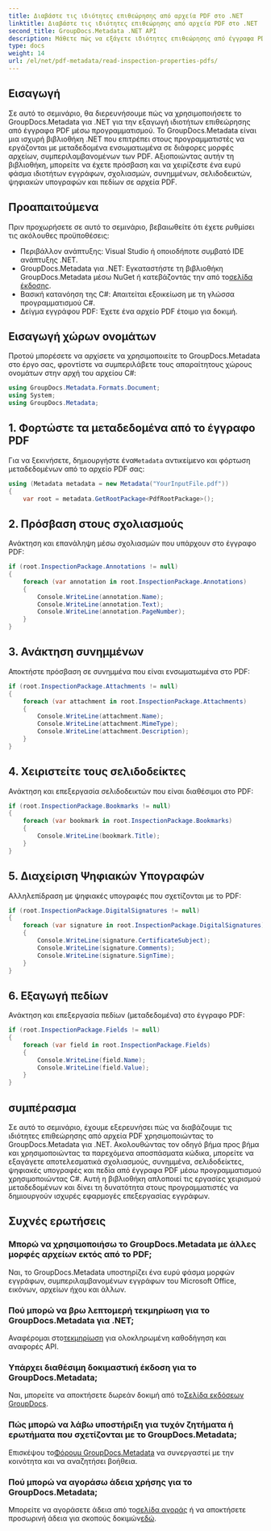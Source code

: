 ```yaml
---
title: Διαβάστε τις ιδιότητες επιθεώρησης από αρχεία PDF στο .NET
linktitle: Διαβάστε τις ιδιότητες επιθεώρησης από αρχεία PDF στο .NET
second_title: GroupDocs.Metadata .NET API
description: Μάθετε πώς να εξάγετε ιδιότητες επιθεώρησης από έγγραφα PDF χρησιμοποιώντας το GroupDocs.Metadata για .NET. Εξερευνήστε σχολιασμούς, συνημμένα και πολλά άλλα.
type: docs
weight: 14
url: /el/net/pdf-metadata/read-inspection-properties-pdfs/
---
```

## Εισαγωγή
Σε αυτό το σεμινάριο, θα διερευνήσουμε πώς να χρησιμοποιήσετε το GroupDocs.Metadata για .NET για την εξαγωγή ιδιοτήτων επιθεώρησης από έγγραφα PDF μέσω προγραμματισμού. Το GroupDocs.Metadata είναι μια ισχυρή βιβλιοθήκη .NET που επιτρέπει στους προγραμματιστές να εργάζονται με μεταδεδομένα ενσωματωμένα σε διάφορες μορφές αρχείων, συμπεριλαμβανομένων των PDF. Αξιοποιώντας αυτήν τη βιβλιοθήκη, μπορείτε να έχετε πρόσβαση και να χειρίζεστε ένα ευρύ φάσμα ιδιοτήτων εγγράφων, σχολιασμών, συνημμένων, σελιδοδεικτών, ψηφιακών υπογραφών και πεδίων σε αρχεία PDF.
## Προαπαιτούμενα
Πριν προχωρήσετε σε αυτό το σεμινάριο, βεβαιωθείτε ότι έχετε ρυθμίσει τις ακόλουθες προϋποθέσεις:
- Περιβάλλον ανάπτυξης: Visual Studio ή οποιοδήποτε συμβατό IDE ανάπτυξης .NET.
-  GroupDocs.Metadata για .NET: Εγκαταστήστε τη βιβλιοθήκη GroupDocs.Metadata μέσω NuGet ή κατεβάζοντάς την από το[σελίδα έκδοσης](https://releases.groupdocs.com/metadata/net/).
- Βασική κατανόηση της C#: Απαιτείται εξοικείωση με τη γλώσσα προγραμματισμού C#.
- Δείγμα εγγράφου PDF: Έχετε ένα αρχείο PDF έτοιμο για δοκιμή.

## Εισαγωγή χώρων ονομάτων
Προτού μπορέσετε να αρχίσετε να χρησιμοποιείτε το GroupDocs.Metadata στο έργο σας, φροντίστε να συμπεριλάβετε τους απαραίτητους χώρους ονομάτων στην αρχή του αρχείου C#:
```csharp
using GroupDocs.Metadata.Formats.Document;
using System;
using GroupDocs.Metadata;
```
## 1. Φορτώστε τα μεταδεδομένα από το έγγραφο PDF
 Για να ξεκινήσετε, δημιουργήστε ένα`Metadata` αντικείμενο και φόρτωση μεταδεδομένων από το αρχείο PDF σας:
```csharp
using (Metadata metadata = new Metadata("YourInputFile.pdf"))
{
    var root = metadata.GetRootPackage<PdfRootPackage>();
```
## 2. Πρόσβαση στους σχολιασμούς
Ανάκτηση και επανάληψη μέσω σχολιασμών που υπάρχουν στο έγγραφο PDF:
```csharp
if (root.InspectionPackage.Annotations != null)
{
    foreach (var annotation in root.InspectionPackage.Annotations)
    {
        Console.WriteLine(annotation.Name);
        Console.WriteLine(annotation.Text);
        Console.WriteLine(annotation.PageNumber);
    }
}
```
## 3. Ανάκτηση συνημμένων
Αποκτήστε πρόσβαση σε συνημμένα που είναι ενσωματωμένα στο PDF:
```csharp
if (root.InspectionPackage.Attachments != null)
{
    foreach (var attachment in root.InspectionPackage.Attachments)
    {
        Console.WriteLine(attachment.Name);
        Console.WriteLine(attachment.MimeType);
        Console.WriteLine(attachment.Description);
    }
}
```
## 4. Χειριστείτε τους σελιδοδείκτες
Ανάκτηση και επεξεργασία σελιδοδεικτών που είναι διαθέσιμοι στο PDF:
```csharp
if (root.InspectionPackage.Bookmarks != null)
{
    foreach (var bookmark in root.InspectionPackage.Bookmarks)
    {
        Console.WriteLine(bookmark.Title);
    }
}
```
## 5. Διαχείριση Ψηφιακών Υπογραφών
Αλληλεπίδραση με ψηφιακές υπογραφές που σχετίζονται με το PDF:
```csharp
if (root.InspectionPackage.DigitalSignatures != null)
{
    foreach (var signature in root.InspectionPackage.DigitalSignatures)
    {
        Console.WriteLine(signature.CertificateSubject);
        Console.WriteLine(signature.Comments);
        Console.WriteLine(signature.SignTime);
    }
}
```
## 6. Εξαγωγή πεδίων
Ανάκτηση και επεξεργασία πεδίων (μεταδεδομένα) στο έγγραφο PDF:
```csharp
if (root.InspectionPackage.Fields != null)
{
    foreach (var field in root.InspectionPackage.Fields)
    {
        Console.WriteLine(field.Name);
        Console.WriteLine(field.Value);
    }
}
```

## συμπέρασμα
Σε αυτό το σεμινάριο, έχουμε εξερευνήσει πώς να διαβάζουμε τις ιδιότητες επιθεώρησης από αρχεία PDF χρησιμοποιώντας το GroupDocs.Metadata για .NET. Ακολουθώντας τον οδηγό βήμα προς βήμα και χρησιμοποιώντας τα παρεχόμενα αποσπάσματα κώδικα, μπορείτε να εξαγάγετε αποτελεσματικά σχολιασμούς, συνημμένα, σελιδοδείκτες, ψηφιακές υπογραφές και πεδία από έγγραφα PDF μέσω προγραμματισμού χρησιμοποιώντας C#. Αυτή η βιβλιοθήκη απλοποιεί τις εργασίες χειρισμού μεταδεδομένων και δίνει τη δυνατότητα στους προγραμματιστές να δημιουργούν ισχυρές εφαρμογές επεξεργασίας εγγράφων.

## Συχνές ερωτήσεις
### Μπορώ να χρησιμοποιήσω το GroupDocs.Metadata με άλλες μορφές αρχείων εκτός από το PDF;
Ναι, το GroupDocs.Metadata υποστηρίζει ένα ευρύ φάσμα μορφών εγγράφων, συμπεριλαμβανομένων εγγράφων του Microsoft Office, εικόνων, αρχείων ήχου και άλλων.
### Πού μπορώ να βρω λεπτομερή τεκμηρίωση για το GroupDocs.Metadata για .NET;
 Αναφέρομαι στο[τεκμηρίωση](https://reference.groupdocs.com/metadata/net/) για ολοκληρωμένη καθοδήγηση και αναφορές API.
### Υπάρχει διαθέσιμη δοκιμαστική έκδοση για το GroupDocs.Metadata;
 Ναι, μπορείτε να αποκτήσετε δωρεάν δοκιμή από το[Σελίδα εκδόσεων GroupDocs](https://releases.groupdocs.com/).
### Πώς μπορώ να λάβω υποστήριξη για τυχόν ζητήματα ή ερωτήματα που σχετίζονται με το GroupDocs.Metadata;
 Επισκέψου το[Φόρουμ GroupDocs.Metadata](https://forum.groupdocs.com/c/metadata/14) να συνεργαστεί με την κοινότητα και να αναζητήσει βοήθεια.
### Πού μπορώ να αγοράσω άδεια χρήσης για το GroupDocs.Metadata;
Μπορείτε να αγοράσετε άδεια από το[σελίδα αγοράς](https://purchase.groupdocs.com/buy) ή να αποκτήσετε προσωρινή άδεια για σκοπούς δοκιμών[εδώ](https://purchase.groupdocs.com/temporary-license/).